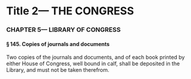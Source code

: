 
# Title 2— THE CONGRESS
### CHAPTER 5— LIBRARY OF CONGRESS
#### § 145. Copies of journals and documents

Two copies of the journals and documents, and of each book printed by either House of Congress, well bound in calf, shall be deposited in the Library, and must not be taken therefrom.
